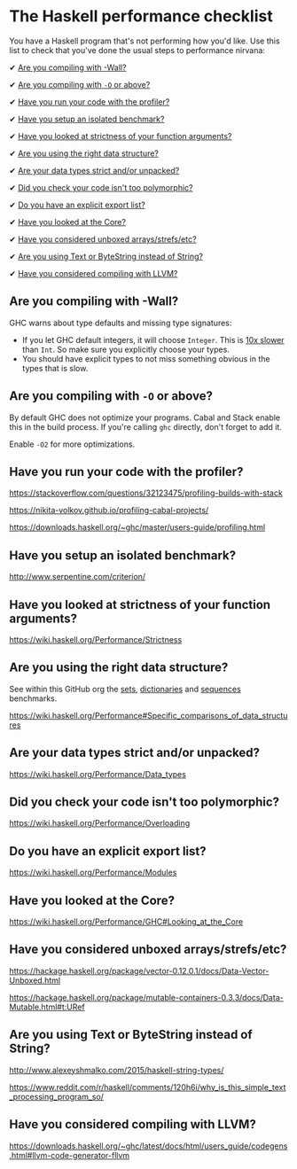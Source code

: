# The Haskell performance checklist

You have a Haskell program that's not performing how you'd like. Use
this list to check that you've done the usual steps to performance
nirvana:

✔ [Are you compiling with -Wall?](#are-you-compiling-with--wall)

✔ [Are you compiling with `-O` or above?](#are-you-compiling-with--o-or-above)

✔ [Have you run your code with the profiler?](#have-you-run-your-code-with-the-profiler)

✔ [Have you setup an isolated benchmark?](#have-you-setup-an-isolated-benchmark)

✔ [Have you looked at strictness of your function arguments?](#have-you-looked-at-strictness-of-your-function-arguments)

✔ [Are you using the right data structure?](#are-you-using-the-right-data-structure)

✔ [Are your data types strict and/or unpacked?](#are-your-data-types-strict-andor-unpacked)

✔ [Did you check your code isn't too polymorphic?](#did-you-check-your-code-isnt-too-polymorphic)

✔ [Do you have an explicit export list?](#do-you-have-an-explicit-export-list)

✔ [Have you looked at the Core?](#have-you-looked-at-the-core)

✔ [Have you considered unboxed arrays/strefs/etc?](#have-you-considered-unboxed-arraysstrefsetc)

✔ [Are you using Text or ByteString instead of String?](#are-you-using-text-or-bytestring-instead-of-string)

✔ [Have you considered compiling with LLVM?](#have-you-considered-compiling-with-llvm)

## Are you compiling with -Wall?

GHC warns about type defaults and missing type signatures:

* If you let GHC default integers, it will choose `Integer`. This is
  [10x slower](https://github.com/haskell-perf/numbers#numbers) than
  `Int`. So make sure you explicitly choose your types.
* You should have explicit types to not miss something obvious in the
  types that is slow.

## Are you compiling with `-O` or above?

By default GHC does not optimize your programs. Cabal and Stack enable
this in the build process. If you're calling `ghc` directly, don't
forget to add it.

Enable `-O2` for more optimizations.

## Have you run your code with the profiler?

https://stackoverflow.com/questions/32123475/profiling-builds-with-stack

https://nikita-volkov.github.io/profiling-cabal-projects/

https://downloads.haskell.org/~ghc/master/users-guide/profiling.html

## Have you setup an isolated benchmark?

http://www.serpentine.com/criterion/

## Have you looked at strictness of your function arguments?

https://wiki.haskell.org/Performance/Strictness

## Are you using the right data structure?

See within this GitHub org the
[sets](https://github.com/haskell-perf/sets),
[dictionaries](https://github.com/haskell-perf/dictionaries) and
[sequences](https://github.com/haskell-perf/sequences) benchmarks.

https://wiki.haskell.org/Performance#Specific_comparisons_of_data_structures

## Are your data types strict and/or unpacked?

https://wiki.haskell.org/Performance/Data_types

## Did you check your code isn't too polymorphic?

https://wiki.haskell.org/Performance/Overloading

## Do you have an explicit export list?

https://wiki.haskell.org/Performance/Modules

## Have you looked at the Core?

https://wiki.haskell.org/Performance/GHC#Looking_at_the_Core

## Have you considered unboxed arrays/strefs/etc?

https://hackage.haskell.org/package/vector-0.12.0.1/docs/Data-Vector-Unboxed.html

https://hackage.haskell.org/package/mutable-containers-0.3.3/docs/Data-Mutable.html#t:URef

## Are you using Text or ByteString instead of String?

http://www.alexeyshmalko.com/2015/haskell-string-types/

https://www.reddit.com/r/haskell/comments/120h6i/why_is_this_simple_text_processing_program_so/

## Have you considered compiling with LLVM?

https://downloads.haskell.org/~ghc/latest/docs/html/users_guide/codegens.html#llvm-code-generator-fllvm
